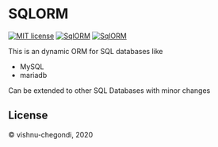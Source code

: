 # SQLORM

[![MIT license](https://img.shields.io/badge/license-MIT-brightgreen.svg)](https://opensource.org/licenses/MIT)
[![SqlORM](https://github.com/codeamenity/sqlorm/workflows/SqlORM/badge.svg)](https://github.com/codeamenity/sqlorm/actions?query=workflow%3ASqlORM)
[![SqlORM](https://github.com/codeamenity/sqlorm/workflows/SqlORM/badge.svg?event=issues)](https://github.com/codeamenity/sqlorm/issues)

This is an dynamic ORM for SQL databases like

- MySQL
- mariadb

Can be extended to other SQL Databases with minor changes

## License

© vishnu-chegondi, 2020